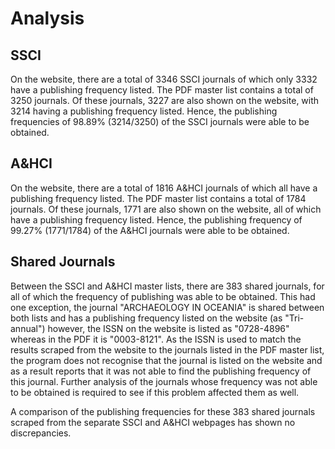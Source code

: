# Analysis
## SSCI
On the website, there are a total of 3346 SSCI journals of which only 3332 have a publishing frequency listed. The PDF master list contains a total of 3250 journals. Of these journals, 3227 are also shown on the website, with 3214 having a publishing frequency listed. Hence, the publishing frequencies of 98.89% (3214/3250) of the SSCI journals were able to be obtained.

## A&HCI
On the website, there are a total of 1816 A&HCI journals of which all have a publishing frequency listed. The PDF master list contains a total of 1784 journals. Of these journals, 1771 are also shown on the website, all of which have a publishing frequency listed. Hence, the publishing frequency of 99.27% (1771/1784) of the A&HCI journals were able to be obtained.

## Shared Journals
Between the SSCI and A&HCI master lists, there are 383 shared journals, for all of which the frequency of publishing was able to be obtained. This had one exception, the journal "ARCHAEOLOGY IN OCEANIA" is shared between both lists and has a publishing frequency listed on the website (as "Tri-annual") however, the ISSN on the website is listed as "0728-4896" whereas in the PDF it is "0003-8121". As the ISSN is used to match the results scraped from the website to the journals listed in the PDF master list, the program does not recognise that the journal is listed on the website and as a result reports that it was not able to find the publishing frequency of this journal. Further analysis of the journals whose frequency was not able to be obtained is required to see if this problem affected them as well.

A comparison of the publishing frequencies for these 383 shared journals scraped from the separate SSCI and A&HCI webpages has shown no discrepancies.
